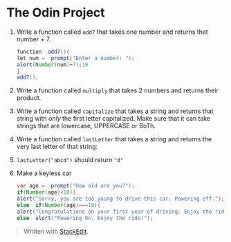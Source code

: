 # The Odin Project 
1.  Write a function called  `add7`  that takes one number and returns that number + 7.
	```java
	function  add7(){
	let num =  prompt("Enter a number: ");
	alert(Number(num)+7);19
	}
	add7();
	```

2.  Write a function called  `multiply`  that takes 2 numbers and returns their product.


3.  Write a function called  `capitalize`  that takes a string and returns that string with  _only_  the first letter capitalized. Make sure that it can take strings that are lowercase, UPPERCASE or BoTh.


4.  Write a function called  `lastLetter`  that takes a string and returns the very last letter of that string:

5.  `lastLetter("abcd")`  should return  `"d"`

6. Make a keyless car
	```java
	var age =  prompt("How old are you?");
	if(Number(age)<18){
	alert("Sorry, you are too young to drive this car. Powering off.");}
	else  if(Number(age)===18){
	alert("Congratulations on your first year of driving. Enjoy the ride!");}
	else  alert("Powering On. Enjoy the ride!");
	```

> Written with [StackEdit](https://stackedit.io/).
<!--stackedit_data:
eyJoaXN0b3J5IjpbLTEwMjgzOTYwMzMsMTc0NDIwNzEzOSwtOT
IyNjQ4MjI3LDczMDk5ODExNl19
-->